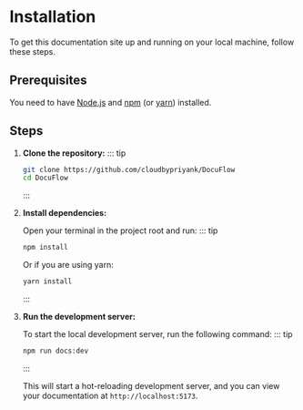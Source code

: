 # Installation

To get this documentation site up and running on your local machine, follow these steps.

## Prerequisites

You need to have [Node.js](https://nodejs.org/) and [npm](https://www.npmjs.com/) (or [yarn](https://yarnpkg.com/)) installed.

## Steps

1.  **Clone the repository:**
    ::: tip
    ```bash
    git clone https://github.com/cloudbypriyank/DocuFlow
    cd DocuFlow
    ```
    :::

2.  **Install dependencies:**

    Open your terminal in the project root and run:
    ::: tip
    ```bash
    npm install
    ```
    Or if you are using yarn:
    ```bash
    yarn install
    ```
    :::


3.  **Run the development server:**

    To start the local development server, run the following command:
    ::: tip
    ```bash
    npm run docs:dev
    ```
    :::

    This will start a hot-reloading development server, and you can view your documentation at `http://localhost:5173`.